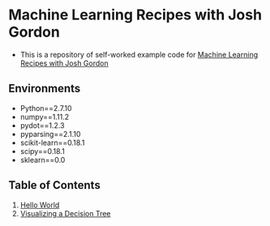 # Machine Learning Recipes with Josh Gordon
+ This is a repository of self-worked example code for [Machine Learning Recipes with Josh Gordon](https://www.youtube.com/playlist?list=PLOU2XLYxmsIIuiBfYad6rFYQU_jL2ryal)

## Environments
+ Python==2.7.10
+ numpy==1.11.2  
+ pydot==1.2.3  
+ pyparsing==2.1.10  
+ scikit-learn==0.18.1  
+ scipy==0.18.1  
+ sklearn==0.0  

## Table of Contents
1. [Hello World](https://github.com/liberaliscomputing/machine-learning-recipes/blob/master/code/hello_world.py)  
2. [Visualizing a Decision Tree](https://github.com/liberaliscomputing/machine-learning-recipes/blob/master/code/visualizing_decision_tree.py)  
